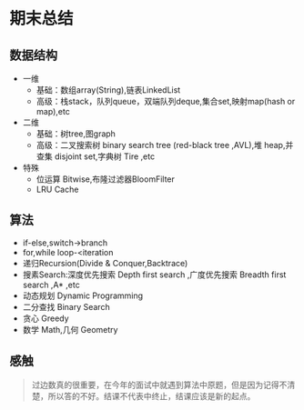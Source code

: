 # 期末总结

## 数据结构
* 一维
    * 基础：数组array(String),链表LinkedList
    * 高级：栈stack，队列queue，双端队列deque,集合set,映射map(hash or map),etc
* 二维
    * 基础：树tree,图graph
    * 高级：二叉搜索树 binary search tree (red-black tree ,AVL),堆 heap,并查集 disjoint set,字典树 Tire ,etc
* 特殊
    * 位运算 Bitwise,布隆过滤器BloomFilter
    * LRU Cache
         
## 算法
* if-else,switch->branch
* for,while loop-<iteration
* 递归Recursion(Divide & Conquer,Backtrace)
* 搜素Search:深度优先搜索 Depth first search ,广度优先搜索 Breadth first search ,A* ,etc
* 动态规划 Dynamic Programming
* 二分查找 Binary Search
* 贪心 Greedy
* 数学 Math,几何 Geometry

## 感触
> 过边数真的很重要，在今年的面试中就遇到算法中原题，但是因为记得不清楚，所以答的不好。结课不代表中终止，结课应该是新的起点。









































